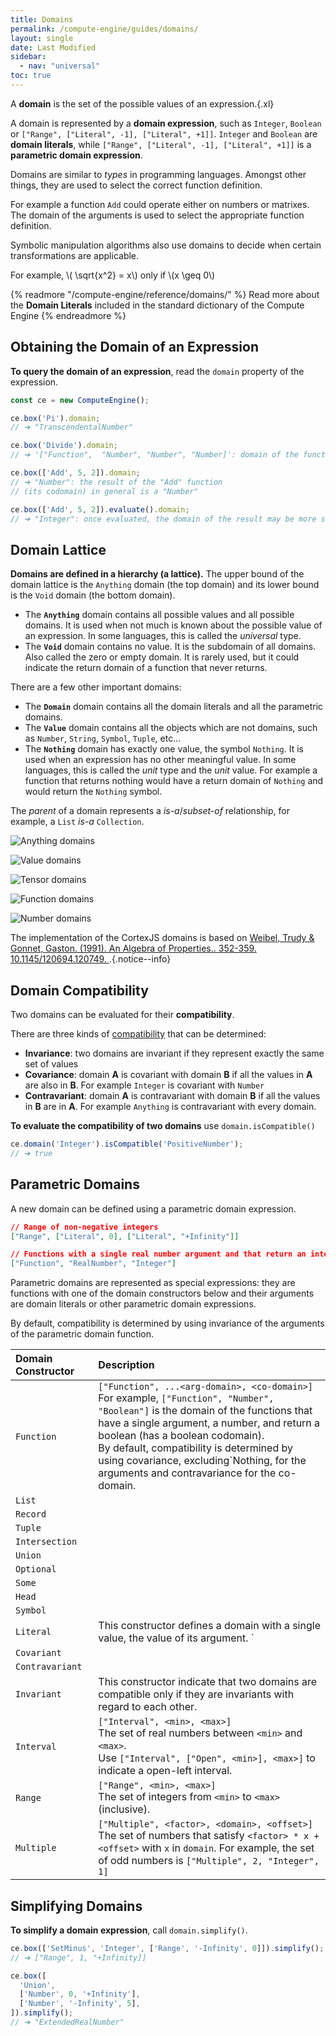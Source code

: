 ```yaml
---
title: Domains
permalink: /compute-engine/guides/domains/
layout: single
date: Last Modified
sidebar:
  - nav: "universal"
toc: true
---
```


A **domain** is the set of the possible values of an expression.{.xl}

A domain is represented by a **domain expression**, such as `Integer`, `Boolean`
or `["Range", ["Literal", -1], ["Literal", +1]]`. `Integer` and `Boolean` are
**domain literals**, while `["Range", ["Literal", -1], ["Literal", +1]]` is a
**parametric domain expression**.

Domains are similar to _types_ in programming languages. Amongst other things,
they are used to select the correct function definition.

For example a function `Add` could operate either on numbers or matrixes. The
domain of the arguments is used to select the appropriate function definition.

Symbolic manipulation algorithms also use domains to decide when certain
transformations are applicable.

For example, \\( \sqrt{x^2} = x\\) only if \\(x \geq 0\\)

{% readmore "/compute-engine/reference/domains/" %} Read more about the
<strong>Domain Literals</strong> included in the standard dictionary of the
Compute Engine {% endreadmore %}

<section id='obtaining-the-domain-of-an-expression'>

## Obtaining the Domain of an Expression

**To query the domain of an expression**, read the `domain` property of the
expression.

```js
const ce = new ComputeEngine();

ce.box('Pi').domain;
// ➔ "TranscendentalNumber"

ce.box('Divide').domain;
// ➔ '["Function",  "Number", "Number", "Number]': domain of the function "Divide"

ce.box(['Add', 5, 2]).domain;
// ➔ "Number": the result of the "Add" function
// (its codomain) in general is a "Number"

ce.box(['Add', 5, 2]).evaluate().domain;
// ➔ "Integer": once evaluated, the domain of the result may be more specific
```

</section>

<section id='domain-lattice'>

## Domain Lattice

**Domains are defined in a hierarchy (a lattice).** The upper bound of the
domain lattice is the `Anything` domain (the top domain) and its lower bound is
the `Void` domain (the bottom domain).

- The **`Anything`** domain contains all possible values and all possible
  domains. It is used when not much is known about the possible value of an
  expression. In some languages, this is called the _universal_ type.
- The **`Void`** domain contains no value. It is the subdomain of all domains.
  Also called the zero or empty domain. It is rarely used, but it could indicate
  the return domain of a function that never returns.

There are a few other important domains:

- The **`Domain`** domain contains all the domain literals and all the
  parametric domains.
- The **`Value`** domain contains all the objects which are not domains, such as
  `Number`, `String`, `Symbol`, `Tuple`, etc...
- The **`Nothing`** domain has exactly one value, the symbol `Nothing`. It is
  used when an expression has no other meaningful value. In some languages, this
  is called the _unit_ type and the _unit_ value. For example a function that
  returns nothing would have a return domain of `Nothing` and would return the
  `Nothing` symbol.

The _parent_ of a domain represents a _is-a_/_subset-of_ relationship, for
example, a `List` _is-a_ `Collection`.

![Anything domains](/assets/domains.001.jpeg 'The top-level domains')

![Value domains](/assets/domains.002.jpeg 'The Value sub-domains')

![Tensor domains](/assets/domains.003.jpeg 'The Tensor sub-domains')

![Function domains](/assets/domains.004.jpeg 'The Function sub-domains')

![Number domains](/assets/domains.005.jpeg 'The Number sub-domains')

The implementation of the CortexJS domains is based on
[Weibel, Trudy & Gonnet, Gaston. (1991). An Algebra of Properties.. 352-359. 10.1145/120694.120749. ](https://www.researchgate.net/publication/.221564157_An_Algebra_of_Properties).{.notice--info}

</section>

<section id='domain-compatibility'>

## Domain Compatibility

Two domains can be evaluated for their **compatibility**.

There are three kinds of
[compatibility](<https://en.wikipedia.org/wiki/Covariance_and_contravariance_(computer_science)>)
that can be determined:

- **Invariance**: two domains are invariant if they represent exactly the same
  set of values
- **Covariance**: domain **A** is covariant with domain **B** if all the values
  in **A** are also in **B**. For example `Integer` is covariant with `Number`
- **Contravariant**: domain **A** is contravariant with domain **B** if all the
  values in **B** are in **A**. For example `Anything` is contravariant with
  every domain.

**To evaluate the compatibility of two domains** use `domain.isCompatible()`

```ts
ce.domain('Integer').isCompatible('PositiveNumber');
// ➔ true
```

</section>

<section id='parametric-domains'>

## Parametric Domains

A new domain can be defined using a parametric domain expression.

```json
// Range of non-negative integers
["Range", ["Literal", 0], ["Literal", "+Infinity"]]

// Functions with a single real number argument and that return an integer
["Function", "RealNumber", "Integer"]
```

Parametric domains are represented as special expressions: they are functions
with one of the domain constructors below and their arguments are domain
literals or other parametric domain expressions.

By default, compatibility is determined by using invariance of the arguments of
the parametric domain function.

<div class=symbols-table>

| Domain Constructor | Description                                                                                                                                                                                                                                                                                                                                                        |
| :----------------- | :----------------------------------------------------------------------------------------------------------------------------------------------------------------------------------------------------------------------------------------------------------------------------------------------------------------------------------------------------------------- |
| `Function`         | `["Function", ...<arg-domain>, <co-domain>]` <br> For example, `["Function", "Number", "Boolean"]` is the domain of the functions that have a single argument, a number, and return a boolean (has a boolean codomain).<br>By default, compatibility is determined by using covariance, excluding`Nothing, for the arguments and contravariance for the co-domain. |
| `List`             |                                                                                                                                                                                                                                                                                                                                                                    |
| `Record`           |                                                                                                                                                                                                                                                                                                                                                                    |
| `Tuple`            |                                                                                                                                                                                                                                                                                                                                                                    |
| `Intersection`     |                                                                                                                                                                                                                                                                                                                                                                    |
| `Union`            |                                                                                                                                                                                                                                                                                                                                                                    |
| `Optional`         |                                                                                                                                                                                                                                                                                                                                                                    |
| `Some`             |                                                                                                                                                                                                                                                                                                                                                                    |
| `Head`             |                                                                                                                                                                                                                                                                                                                                                                    |
| `Symbol`           |                                                                                                                                                                                                                                                                                                                                                                    |
| `Literal`          | This constructor defines a domain with a single value, the value of its argument. `                                                                                                                                                                                                                                                                                |
| `Covariant`        |                                                                                                                                                                                                                                                                                                                                                                    |
| `Contravariant`    |                                                                                                                                                                                                                                                                                                                                                                    |
| `Invariant`        | This constructor indicate that two domains are compatible only if they are invariants with regard to each other.                                                                                                                                                                                                                                                   |
| `Interval`         | `["Interval", <min>, <max>]` <br> The set of real numbers between `<min>` and `<max>`.<br> Use `["Interval", ["Open", <min>], <max>]` to indicate a open-left interval.                                                                                                                                                                                            |
| `Range`            | `["Range", <min>, <max>]` <br> The set of integers from `<min>` to `<max>` (inclusive).                                                                                                                                                                                                                                                                            |
| `Multiple`         | `["Multiple", <factor>, <domain>, <offset>]` <br> The set of numbers that satisfy `<factor> * x + <offset>` with `x` in `domain`. For example, the set of odd numbers is `["Multiple", 2, "Integer", 1]`                                                                                                                                                           |

</div>

</section>

<section id='simplifying-domains'>

## Simplifying Domains

**To simplify a domain expression**, call `domain.simplify()`.

```js
ce.box(['SetMinus', 'Integer', ['Range', '-Infinity', 0]]).simplify();
// ➔ ["Range", 1, "+Infinity]]

ce.box([
  'Union',
  ['Number', 0, '+Infinity'],
  ['Number', '-Infinity', 5],
]).simplify();
// ➔ "ExtendedRealNumber"
```

</section>
